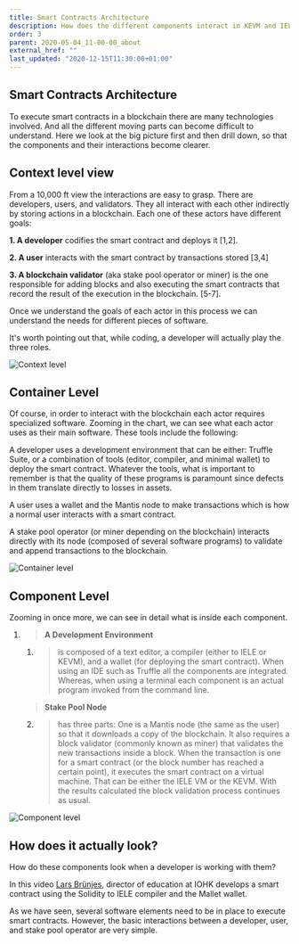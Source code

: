 ```yaml
---
title: Smart Contracts Architecture
description: How does the different components interact in KEVM and IELE
order: 3
parent: 2020-05-04_11-00-00_about
external_href: ""
last_updated: "2020-12-15T11:30:00+01:00"
---
```


## Smart Contracts Architecture

To execute smart contracts in a blockchain there are many technologies involved. And all the different moving parts can become difficult to understand. Here we look at the big picture first and then drill down, so that the components and their interactions become clearer.

## Context level view

From a 10,000 ft view the interactions are easy to grasp. There are developers, users, and validators. They all interact with each other indirectly by storing actions in a blockchain. Each one of these actors have different goals:

**1. A developer**
    codifies the smart contract and deploys it \[1,2\].

**2. A user**
    interacts with the smart contract by transactions stored \[3,4\]

**3. A blockchain validator**
    (aka stake pool operator or miner) is the one responsible for adding blocks and also executing the smart contracts that record the result of the execution in the blockchain. \[5-7\].

Once we understand the goals of each actor in this process we can understand the needs for different pieces of software.

It's worth pointing out that, while coding, a developer will actually play the three roles.

![Context level](https://ucarecdn.com/aca5fe3d-ec06-49e9-8692-540024c575ff/summary.svg)

## Container Level

Of course, in order to interact with the blockchain each actor requires specialized software. Zooming in the chart, we can see what each actor uses as their main software. These tools include the following:

A developer uses a development environment that can be either: Truffle Suite, or a combination of tools (editor, compiler, and minimal wallet) to deploy the smart contract. Whatever the tools, what is important to remember is that the quality of these programs is paramount since defects in them translate directly to losses in assets.

A user uses a wallet and the Mantis node to make transactions which is how a normal user interacts with a smart contract.

A stake pool operator (or miner depending on the blockchain) interacts directly with its node (composed of several software programs) to validate and append transactions to the blockchain.

![Container level](https://ucarecdn.com/96b7b345-150c-4065-8723-b53460f3cd94/container_level.svg)

## Component Level

Zooming in once more, we can see in detail what is inside each component.

1.  > **A Development Environment**

    1.  > is composed of a text editor, a compiler (either to IELE or KEVM), and a wallet (for deploying the smart contract). When using an IDE such as Truffle all the components are integrated. Whereas, when using a terminal each component is an actual program invoked from the command line.

    > **Stake Pool Node**

    2.  > has three parts: One is a Mantis node (the same as the user) so that it downloads a copy of the blockchain. It also requires a block validator (commonly known as miner) that validates the new transactions inside a block. When the transaction is one for a smart contract (or the block number has reached a certain point), it executes the smart contract on a virtual machine. That can be either the IELE VM or the KEVM. With the results calculated the block validation process continues as usual.

![Component level](https://ucarecdn.com/352f0c1a-0fb3-4e18-a9b7-7466dc8cd5d3/component_level.svg)

## How does it actually look?

How do these components look when a developer is working with them?

In this video [Lars Brünjes](mailto:lars.bruenjes@iohk.io), director of education at IOHK develops a smart contract using the Solidity to IELE compiler and the Mallet wallet.

<!-- embed youtube/Tp4Z0RbjSa8 -->

As we have seen, several software elements need to be in place to execute smart contracts. However, the basic interactions between a developer, user, and stake pool operator are very simple.

